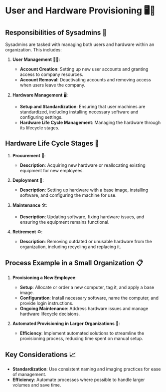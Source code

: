 # User and Hardware Provisioning 🖥️👥

## Responsibilities of Sysadmins 🔧
Sysadmins are tasked with managing both users and hardware within an organization. This includes:

1. **User Management** 🧑‍💻:
   - **Account Creation**: Setting up new user accounts and granting access to company resources.
   - **Account Removal**: Deactivating accounts and removing access when users leave the company.

2. **Hardware Management** 🖥️:
   - **Setup and Standardization**: Ensuring that user machines are standardized, including installing necessary software and configuring settings.
   - **Hardware Life Cycle Management**: Managing the hardware through its lifecycle stages.

## Hardware Life Cycle Stages 🔄

1. **Procurement** 🛒:
   - **Description**: Acquiring new hardware or reallocating existing equipment for new employees.

2. **Deployment** 🚀:
   - **Description**: Setting up hardware with a base image, installing software, and configuring the machine for use.

3. **Maintenance** 🛠️:
   - **Description**: Updating software, fixing hardware issues, and ensuring the equipment remains functional.

4. **Retirement** ♻️:
   - **Description**: Removing outdated or unusable hardware from the organization, including recycling and replacing it.

## Process Example in a Small Organization 📋

1. **Provisioning a New Employee**:
   - **Setup**: Allocate or order a new computer, tag it, and apply a base image.
   - **Configuration**: Install necessary software, name the computer, and provide login instructions.
   - **Ongoing Maintenance**: Address hardware issues and manage hardware lifecycle decisions.

2. **Automated Provisioning in Larger Organizations** 🤖:
   - **Efficiency**: Implement automated solutions to streamline the provisioning process, reducing time spent on manual setup.

## Key Considerations 📈

- **Standardization**: Use consistent naming and imaging practices for ease of management.
- **Efficiency**: Automate processes where possible to handle larger volumes and save time.
